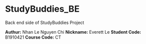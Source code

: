 # StudyBuddies_BE

Back end side of StudyBuddies Project

**Authur:** Nhan Le Nguyen Chi
**Nickname:** Everett Le
**Student Code:** B1910421
**Course Code:** CT